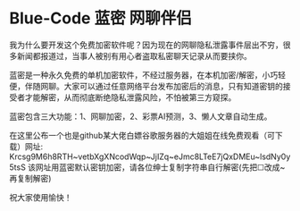 # Blue-Code 蓝密 网聊伴侣 

我为什么要开发这个免费加密软件呢？因为现在的网聊隐私泄露事件层出不穷，很多新闻都报道过，当事人被别有用心者盗取私密聊天记录从而要挟你。

蓝密是一种永久免费的单机加密软件，不经过服务器，在本机加密/解密，小巧轻便，伴随网聊。大家可以通过任意网络平台发布加密后的消息，只有知道密钥的接受者才能解密，从而彻底断绝隐私泄露风险，不怕被第三方窥探。

蓝密包含三大功能：1、网聊加密，2、彩票AI预测，3、懒人文章自动生成。

在这里公布一个也是github某大佬白嫖谷歌服务器的大姐姐在线免费观看（可下载）网址:
Krcsg9M6h8RTH~vetbXgXNcodWqp~JjIZq~eJmc8LTeE7jQxDMEu~lsdNy0y5tsS
该网址用蓝密默认密钥加密，请各位绅士复制字符串自行解密(先把☐改成~再复制解密)

祝大家使用愉快！


